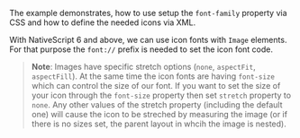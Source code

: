 The example demonstrates, how to use setup the  `font-family` property via CSS and how to define the needed icons via XML.

<snippet id='icon-font-html-def'/>
<snippet id='icon-font-css-class-def'/>

With NativeScript 6 and above, we can use icon fonts with `Image` elements. For that purpose the `font://` prefix is needed to set the icon font code.

<snippet id='icon-font-html-images'/>
<snippet id='icon-font-css-class-def'/>

> **Note**: Images have specific stretch options (`none`, `aspectFit`, `aspectFill`). At the same time the icon fonts are having `font-size` which can control the size of our font. If you want to set the size of your icon through the `font-size` property then set `stretch` property to `none`. Any other values of the stretch property (including the default one) will cause the icon to be streched by measuring the image (or if there is no sizes set, the parent layout in whcih the image is nested).
